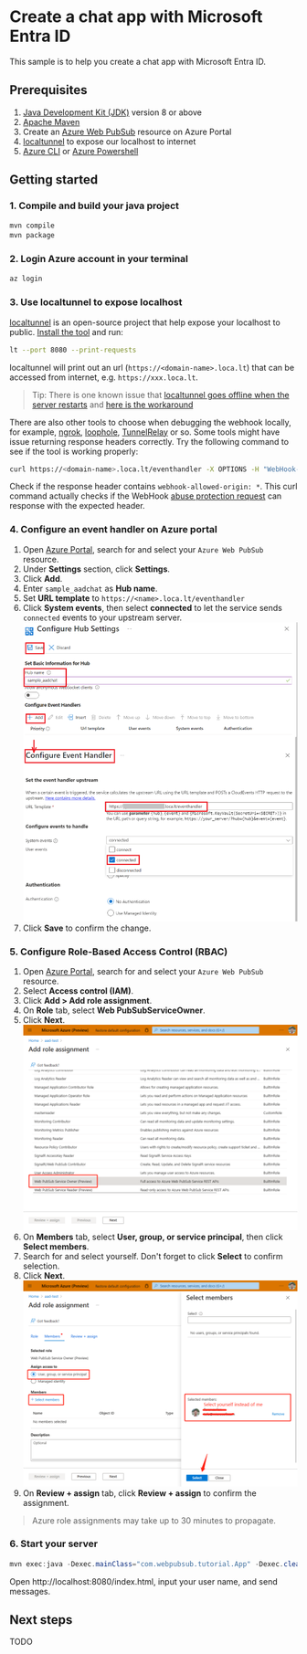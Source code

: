 # Create a chat app with Microsoft Entra ID

This sample is to help you create a chat app with Microsoft Entra ID.

## Prerequisites

1. [Java Development Kit (JDK)](/java/azure/jdk/) version 8 or above
2. [Apache Maven](https://maven.apache.org/download.cgi)
3. Create an [Azure Web PubSub](https://ms.portal.azure.com/#blade/HubsExtension/BrowseResource/resourceType/Microsoft.SignalRService%2FWebPubSub) resource on Azure Portal
4. [localtunnel](https://github.com/localtunnel/localtunnel) to expose our localhost to internet
5. [Azure CLI](https://docs.microsoft.com/cli/azure/) or [Azure Powershell](https://docs.microsoft.com/powershell/azure/)

## Getting started

### 1. Compile and build your java project

```bash
mvn compile
mvn package
```

### 2. Login Azure account in your terminal

```bash
az login
```

### 3. Use localtunnel to expose localhost

[localtunnel](https://github.com/localtunnel/localtunnel) is an open-source project that help expose your localhost to public. [Install the tool](https://github.com/localtunnel/localtunnel#installation) and run:

```bash
lt --port 8080 --print-requests
```

localtunnel will print out an url (`https://<domain-name>.loca.lt`) that can be accessed from internet, e.g. `https://xxx.loca.lt`.

> Tip:
> There is one known issue that [localtunnel goes offline when the server restarts](https://github.com/localtunnel/localtunnel/issues/466) and [here is the workaround](https://github.com/localtunnel/localtunnel/issues/466#issuecomment-1030599216)

There are also other tools to choose when debugging the webhook locally, for example, [ngrok](​https://ngrok.com/), [loophole](https://loophole.cloud/docs/), [TunnelRelay](https://github.com/OfficeDev/microsoft-teams-tunnelrelay) or so. Some tools might have issue returning response headers correctly. Try the following command to see if the tool is working properly:

```bash
curl https://<domain-name>.loca.lt/eventhandler -X OPTIONS -H "WebHook-Request-Origin: *" -H "ce-awpsversion: 1.0" --ssl-no-revoke -i
```

Check if the response header contains `webhook-allowed-origin: *`. This curl command actually checks if the WebHook [abuse protection request](https://docs.microsoft.com/azure/azure-web-pubsub/reference-cloud-events#webhook-validation) can response with the expected header.

### 4. Configure an event handler on Azure portal

1. Open [Azure Portal](https://ms.portal.azure.com/), search for and select your `Azure Web PubSub` resource.
2. Under **Settings** section, click **Settings**.
3. Click **Add**.
4. Enter `sample_aadchat` as **Hub name**.
5. Set **URL template** to `https://<name>.loca.lt/eventhandler`
6. Click **System events**, then select **connected** to let the service sends `connected` events to your upstream server.
   ![Event Handler](../../images/portal_event_handler_aadchat.png)
7. Click **Save** to confirm the change.

### 5. Configure Role-Based Access Control (RBAC)

1. Open [Azure Portal](https://ms.portal.azure.com/), search for and select your `Azure Web PubSub` resource.
1. Select **Access control (IAM)**.
1. Click **Add > Add role assignment**.
1. On **Role** tab, select **Web PubSubServiceOwner**.
1. Click **Next**.
   ![Screenshot of Select Roles](./media/add-role-assignment-roles.png)
1. On **Members** tab, select **User, group, or service principal**, then click **Select members**.
1. Search for and select yourself. Don't forget to click **Select** to confirm selection.
1. Click **Next**.
   ![Screenshot of Select Members](./media/add-role-assignment-members.png)
1. On **Review + assign** tab, click **Review + assign** to confirm the assignment.

> Azure role assignments may take up to 30 minutes to propagate.

### 6. Start your server

```java
mvn exec:java -Dexec.mainClass="com.webpubsub.tutorial.App" -Dexec.cleanupDaemonThreads=false -Dexec.args="<endpoint>"
```

Open http://localhost:8080/index.html, input your user name, and send messages.

## Next steps

TODO
